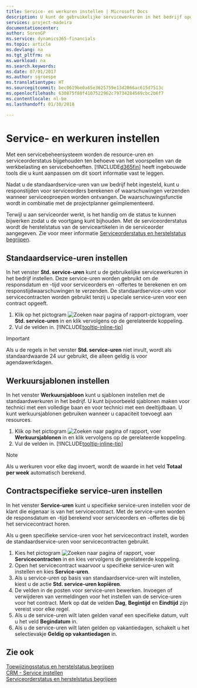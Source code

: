 ```yaml
---
title: Service- en werkuren instellen | Microsoft Docs
description: U kunt de gebruikelijke servicewerkuren in het bedrijf opgeven. Deze service-uren worden gebruikt om de responsdatum en -tijd voor serviceorders en -offertes te berekenen, en om responstijdwaarschuwingen te verzenden.
services: project-madeira
documentationcenter: 
author: SorenGP
ms.service: dynamics365-financials
ms.topic: article
ms.devlang: na
ms.tgt_pltfrm: na
ms.workload: na
ms.search.keywords: 
ms.date: 07/01/2017
ms.author: sgroespe
ms.translationtype: HT
ms.sourcegitcommit: bec0619be0a65e3625759e13d2866ac615d7513c
ms.openlocfilehash: 630875f80f4107522962c79734284569cbc2b6f7
ms.contentlocale: nl-be
ms.lasthandoff: 01/30/2018

---
```

# <a name="set-up-work-hours-and-service-hours"></a>Service- en werkuren instellen
Met een servicebeheersysteem worden de resource-uren en serviceorderstatus bijgehouden ten behoeve van het voorspellen van de werkbelasting en servicebehoeften. [!INCLUDE[d365fin](includes/d365fin_md.md)] heeft ingebouwde tools die u kunt aanpassen om dit soort informatie vast te leggen.  
  
Nadat u de standaardservice-uren van uw bedrijf hebt ingesteld, kunt u responstijden voor serviceorders berekenen of waarschuwingen verzenden wanneer serviceoproepen worden ontvangen. De waarschuwingsfunctie wordt in combinatie met de projectplanner geïmplementeerd.   
  
Terwijl u aan serviceorder werkt, is het handig om de status te kunnen bijwerken zodat u de voortgang kunt bijhouden. Met de serviceorderstatus wordt de herstelstatus van de serviceartikelen in de serviceorder aangegeven. Zie voor meer informatie [Serviceorderstatus en herstelstatus begrijpen](service-order-repair-status.md). 

## <a name="to-set-up-default-service-hours"></a>Standaardservice-uren instellen  
In het venster **Std. service-uren** kunt u de gebruikelijke servicewerkuren in het bedrijf instellen. Deze service-uren worden gebruikt om de responsdatum en -tijd voor serviceorders en -offertes te berekenen en om responstijdwaarschuwingen te verzenden. De standaardservice-uren voor servicecontracten worden gebruikt tenzij u speciale service-uren voor een contract opgeeft.  
  
1. Klik op het pictogram ![Zoeken naar pagina of rapport](media/ui-search/search_small.png "Zoeken naar pagina of rapport")-pictogram, voer **Std. service-uren** in en klik vervolgens op de gerelateerde koppeling.  
2. Vul de velden in. [!INCLUDE[tooltip-inline-tip](includes/tooltip-inline-tip_md.md)]  
  
> [!IMPORTANT]  
>  Als u de regels in het venster **Std. service-uren** niet invult, wordt als standaardwaarde 24 uur gebruikt, die alleen geldig is voor agendawerkdagen.  
  
## <a name="to-set-up-work-hour-templates"></a>Werkuursjablonen instellen
In het venster **Werkuursjabloon** kunt u sjablonen instellen met de standaardwerkuren in het bedrijf. U kunt bijvoorbeeld sjablonen maken voor technici met een volledige baan en voor technici met een deeltijdbaan. U kunt werkuursjablonen gebruiken wanneer u capaciteit toevoegt aan resources.  
  
1. Klik op het pictogram ![Zoeken naar pagina of rapport](media/ui-search/search_small.png "pictogram Zoeken naar pagina of rapport"), voer **Werkuursjablonen** in en klik vervolgens op de gerelateerde koppeling.  
2. Vul de velden in. [!INCLUDE[tooltip-inline-tip](includes/tooltip-inline-tip_md.md)]  
  
> [!Note]
> Als u werkuren voor elke dag invoert, wordt de waarde in het veld **Totaal per week** automatisch berekend.  

## <a name="to-set-up-contract-specific-service-hours"></a>Contractspecifieke service-uren instellen  
In het venster **Service-uren** kunt u specifieke service-uren instellen voor de klant die eigenaar is van het servicecontract. Met de service-uren worden de responsdatum en -tijd berekend voor serviceorders en -offertes die bij het servicecontract horen.  
  
Als u geen specifieke service-uren voor het servicecontract instelt, worden de standaardservice-uren voor servicecontracten gebruikt.  
  
1. Kies het pictogram ![Zoeken naar pagina of rapport](media/ui-search/search_small.png "pictogram Zoeken naar pagina of rapport"), voer **Servicecontracten** in en kies vervolgens de gerelateerde koppeling.  
2. Open het servicecontract waarvoor u specifieke service-uren wilt instellen en kies **Service-uren**.  
4. Als u service-uren op basis van standaardservice-uren wilt instellen, kiest u de actie **Std. service-uren kopiëren**.  
5. De velden in de posten voor service-uren bewerken. Invoegen of verwijderen van vermeldingen voor het instellen van de service-uren voor het contract. Merk op dat de velden **Dag**, **Begintijd** en **Eindtijd** zijn vereist voor elke regel.  
6. Als u de service-uren wilt laten gelden vanaf een specifieke datum, vult u het veld **Begindatum** in.  
7. Als u de service-uren wilt laten gelden op vakantiedagen, schakelt u het selectievakje **Geldig op vakantiedagen** in.  

## <a name="see-also"></a>Zie ook  
[Toewijzingsstatus en herstelstatus begrijpen](service-allocation-status-and-repair-status.md)  
[CRM - Service instellen](service-setup-service.md)  
[Serviceorderstatus en herstelstatus begrijpen](service-order-repair-status.md)  


